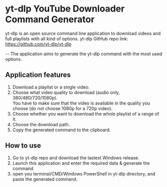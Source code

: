 # yt-dlp YouTube Downloader Command Generator

yt-dlp is an open source command line application to download videos and full playlists with all kind of options.
yt-dlp GitHub repo link: https://github.com/yt-dlp/yt-dlp

-- The application aims to generate the yt-dlp command with the most used options.

## Application features
1. Download a playlist or a single video.
2. Choose what video quality to download (audio only, 360/480/720/1080p).  
You have to make sure that the video is available in the quality you choose (do not choose 1080p for a 720p video).
3. Choose whether you want to download the whole playlist of a range of it.
4. Choose the download path.
5. Copy the generated command to the clipboard.

## How to use
1. Go to yt-dlp repo and download the lastest Windows release.
2. Launch this application and enter the required data & generate the command
3. open you terminal/CMD/Windows PowerShell in yt-dlp directory, and paste the generated command.
